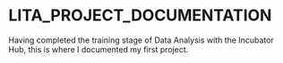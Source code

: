 # LITA_PROJECT_DOCUMENTATION
Having completed the training stage of Data Analysis with the Incubator Hub, this is where I documented my first project.
